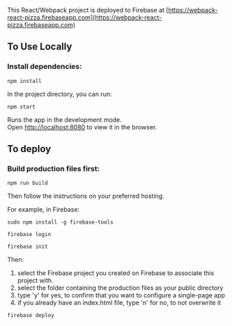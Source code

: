 This React/Webpack project is deployed to Firebase at [https://webpack-react-pizza.firebaseapp.com](https://webpack-react-pizza.firebaseapp.com)

## To Use Locally

### Install dependencies:

`npm install`

In the project directory, you can run:

`npm start`

Runs the app in the development mode.<br>
Open [http://localhost:8080](http://localhost:8080) to view it in the browser.

## To deploy

### Build production files first:
`npm run build`

Then follow the instructions on your preferred hosting.

For example, in Firebase:

`sudo npm install -g firebase-tools`

`firebase login`

`firebase init`

Then:
1. select the Firebase project you created on Firebase to associate this project with.
2. select the folder containing the production files as your public directory
3. type 'y' for yes, to confirm that you want to configure a single-page app
4. if you already have an index.html file, type 'n' for no, to not overwrite it

`firebase deploy`

